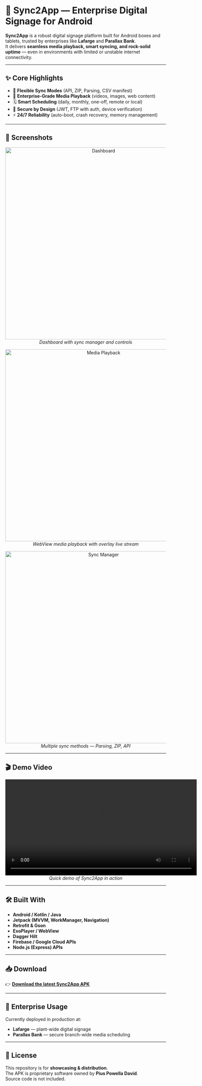 # 🚀 Sync2App — Enterprise Digital Signage for Android

**Sync2App** is a robust digital signage platform built for Android boxes and tablets, trusted by enterprises like **Lafarge** and **Parallax Bank**.  
It delivers **seamless media playback, smart syncing, and rock-solid uptime** — even in environments with limited or unstable internet connectivity.

---

## ✨ Core Highlights

- 🔄 **Flexible Sync Modes** (API, ZIP, Parsing, CSV manifest)
- 🎥 **Enterprise-Grade Media Playback** (videos, images, web content)
- 🗓️ **Smart Scheduling** (daily, monthly, one-off, remote or local)
- 🔐 **Secure by Design** (JWT, FTP with auth, device verification)
- ⚡ **24/7 Reliability** (auto-boot, crash recovery, memory management)

---

## 📸 Screenshots

<p align="center">
  <img src="screenshots/dashboard.png" alt="Dashboard" width="600"/><br/>
  <em>Dashboard with sync manager and controls</em>
</p>

<p align="center">
  <img src="screenshots/playback.png" alt="Media Playback" width="600"/><br/>
  <em>WebView media playback with overlay live stream</em>
</p>

<p align="center">
  <img src="screenshots/sync-manager.png" alt="Sync Manager" width="600"/><br/>
  <em>Multiple sync methods — Parsing, ZIP, API</em>
</p>

---

## 🎬 Demo Video

<p align="center">
  <video src="screenshots/demo.mp4" width="600" controls></video><br/>
  <em>Quick demo of Sync2App in action</em>
</p>

---

## 🛠️ Built With

- **Android / Kotlin / Java**
- **Jetpack (MVVM, WorkManager, Navigation)**
- **Retrofit & Gson**
- **ExoPlayer / WebView**
- **Dagger Hilt**
- **Firebase / Google Cloud APIs**
- **Node.js (Express) APIs**

---

## 📥 Download

👉 [**Download the latest Sync2App APK**](https://github.com/kikas45/DigitalSignature/releases/latest)  

---

## 🏢 Enterprise Usage

Currently deployed in production at:  
- **Lafarge** — plant-wide digital signage  
- **Parallax Bank** — secure branch-wide media scheduling  

---

## 📄 License

This repository is for **showcasing & distribution**.  
The APK is proprietary software owned by **Pius Powella David**.  
Source code is not included.

